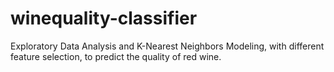 # winequality-classifier
Exploratory Data Analysis and K-Nearest Neighbors Modeling, with different feature selection, to predict the quality of red wine. 
